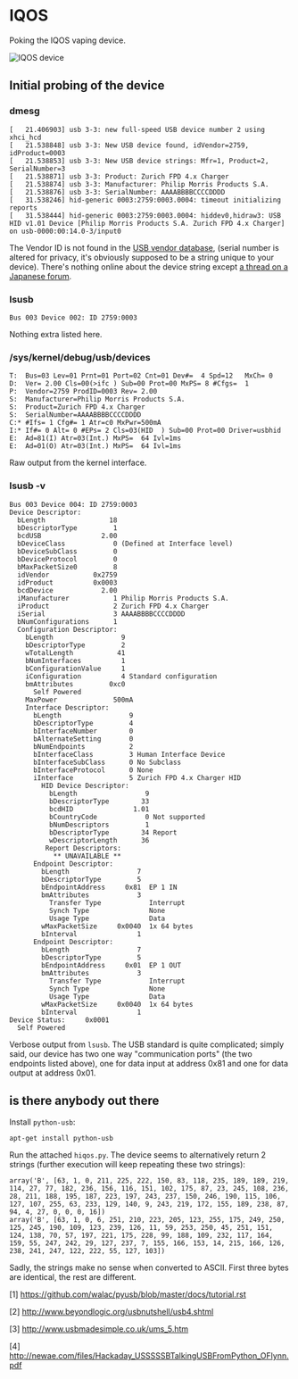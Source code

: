 # IQOS

Poking the IQOS vaping device.

![IQOS device](https://github.com/vaxxi/iqos/raw/master/iqos.jpg)


## Initial probing of the device

### dmesg

```
[   21.406903] usb 3-3: new full-speed USB device number 2 using xhci_hcd
[   21.538848] usb 3-3: New USB device found, idVendor=2759, idProduct=0003
[   21.538853] usb 3-3: New USB device strings: Mfr=1, Product=2, SerialNumber=3
[   21.538871] usb 3-3: Product: Zurich FPD 4.x Charger
[   21.538874] usb 3-3: Manufacturer: Philip Morris Products S.A.
[   21.538876] usb 3-3: SerialNumber: AAAABBBBCCCCDDDD
[   31.538246] hid-generic 0003:2759:0003.0004: timeout initializing reports
[   31.538444] hid-generic 0003:2759:0003.0004: hiddev0,hidraw3: USB HID v1.01 Device [Philip Morris Products S.A. Zurich FPD 4.x Charger] on usb-0000:00:14.0-3/input0
```

The Vendor ID is not found in the [USB vendor database](https://usb-ids.gowdy.us/read/UD?restrict=2), (serial number is altered for privacy, it's obviously supposed to be a string unique to your device). There's nothing online about the device
string except [a thread on a Japanese forum](https://translate.google.ro/translate?hl=en&sl=ja&u=http://yomogi.2ch.net/test/read.cgi/smoking/1461584144/&prev=search).

### lsusb

```
Bus 003 Device 002: ID 2759:0003  
```

Nothing extra listed here.

### /sys/kernel/debug/usb/devices

```
T:  Bus=03 Lev=01 Prnt=01 Port=02 Cnt=01 Dev#=  4 Spd=12   MxCh= 0
D:  Ver= 2.00 Cls=00(>ifc ) Sub=00 Prot=00 MxPS= 8 #Cfgs=  1
P:  Vendor=2759 ProdID=0003 Rev= 2.00
S:  Manufacturer=Philip Morris Products S.A.
S:  Product=Zurich FPD 4.x Charger
S:  SerialNumber=AAAABBBBCCCCDDDD
C:* #Ifs= 1 Cfg#= 1 Atr=c0 MxPwr=500mA
I:* If#= 0 Alt= 0 #EPs= 2 Cls=03(HID  ) Sub=00 Prot=00 Driver=usbhid
E:  Ad=81(I) Atr=03(Int.) MxPS=  64 Ivl=1ms
E:  Ad=01(O) Atr=03(Int.) MxPS=  64 Ivl=1ms
```

Raw output from the kernel interface. 

### lsusb -v

```
Bus 003 Device 004: ID 2759:0003  
Device Descriptor:
  bLength                18
  bDescriptorType         1
  bcdUSB               2.00
  bDeviceClass            0 (Defined at Interface level)
  bDeviceSubClass         0 
  bDeviceProtocol         0 
  bMaxPacketSize0         8
  idVendor           0x2759 
  idProduct          0x0003 
  bcdDevice            2.00
  iManufacturer           1 Philip Morris Products S.A.
  iProduct                2 Zurich FPD 4.x Charger
  iSerial                 3 AAAABBBBCCCCDDDD
  bNumConfigurations      1
  Configuration Descriptor:
    bLength                 9
    bDescriptorType         2
    wTotalLength           41
    bNumInterfaces          1
    bConfigurationValue     1
    iConfiguration          4 Standard configuration
    bmAttributes         0xc0
      Self Powered
    MaxPower              500mA
    Interface Descriptor:
      bLength                 9
      bDescriptorType         4
      bInterfaceNumber        0
      bAlternateSetting       0
      bNumEndpoints           2
      bInterfaceClass         3 Human Interface Device
      bInterfaceSubClass      0 No Subclass
      bInterfaceProtocol      0 None
      iInterface              5 Zurich FPD 4.x Charger HID
        HID Device Descriptor:
          bLength                 9
          bDescriptorType        33
          bcdHID               1.01
          bCountryCode            0 Not supported
          bNumDescriptors         1
          bDescriptorType        34 Report
          wDescriptorLength      36
         Report Descriptors: 
           ** UNAVAILABLE **
      Endpoint Descriptor:
        bLength                 7
        bDescriptorType         5
        bEndpointAddress     0x81  EP 1 IN
        bmAttributes            3
          Transfer Type            Interrupt
          Synch Type               None
          Usage Type               Data
        wMaxPacketSize     0x0040  1x 64 bytes
        bInterval               1
      Endpoint Descriptor:
        bLength                 7
        bDescriptorType         5
        bEndpointAddress     0x01  EP 1 OUT
        bmAttributes            3
          Transfer Type            Interrupt
          Synch Type               None
          Usage Type               Data
        wMaxPacketSize     0x0040  1x 64 bytes
        bInterval               1
Device Status:     0x0001
  Self Powered
```

Verbose output from `lsusb`. The USB standard is quite complicated; simply
said, our device has two one way "communication ports" (the two endpoints
listed above), one for data input at address 0x81 and one for data output at
address 0x01.

## is there anybody out there

Install `python-usb`:

```
apt-get install python-usb
```

Run the attached `hiqos.py`. The device seems to alternatively return 2
strings (further execution will keep repeating these two strings):

```
array('B', [63, 1, 0, 211, 225, 222, 150, 83, 118, 235, 189, 189, 219, 114, 27, 77, 182, 236, 156, 116, 151, 102, 175, 87, 23, 245, 108, 236, 28, 211, 188, 195, 187, 223, 197, 243, 237, 150, 246, 190, 115, 106, 127, 107, 255, 63, 233, 129, 140, 9, 243, 219, 172, 155, 189, 238, 87, 94, 4, 27, 0, 0, 0, 16])
array('B', [63, 1, 0, 6, 251, 210, 223, 205, 123, 255, 175, 249, 250, 125, 245, 190, 109, 123, 239, 126, 11, 59, 253, 250, 45, 251, 151, 124, 138, 70, 57, 197, 221, 175, 228, 99, 188, 109, 232, 117, 164, 159, 55, 247, 242, 29, 127, 237, 7, 155, 166, 153, 14, 215, 166, 126, 238, 241, 247, 122, 222, 55, 127, 103])
```

Sadly, the strings make no sense when converted to ASCII. First three bytes
are identical, the rest are different.


[1] https://github.com/walac/pyusb/blob/master/docs/tutorial.rst

[2] http://www.beyondlogic.org/usbnutshell/usb4.shtml

[3] http://www.usbmadesimple.co.uk/ums_5.htm

[4] http://newae.com/files/Hackaday_USSSSSBTalkingUSBFromPython_OFlynn.pdf

